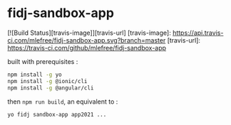 # fidj-sandbox-app

[![Build Status][travis-image]][travis-url]
[travis-image]: https://api.travis-ci.com/mlefree/fidj-sandbox-app.svg?branch=master
[travis-url]: https://travis-ci.com/github/mlefree/fidj-sandbox-app

built with prerequisites :
```bash
npm install -g yo
npm install -g @ionic/cli
npm install -g @angular/cli
```
then `npm run build`, an equivalent to :
```bash
yo fidj sandbox-app app2021 ...
```

